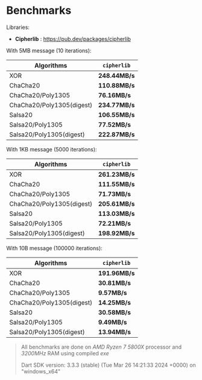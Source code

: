# Benchmarks

Libraries:

- **Cipherlib** : https://pub.dev/packages/cipherlib

With 5MB message (10 iterations):

| Algorithms                | `cipherlib`    |
| ------------------------- | -------------- |
| XOR                       | **248.44MB/s** |
| ChaCha20                  | **110.88MB/s** |
| ChaCha20/Poly1305         | **76.16MB/s**  |
| ChaCha20/Poly1305(digest) | **234.77MB/s** |
| Salsa20                   | **106.55MB/s** |
| Salsa20/Poly1305          | **77.52MB/s**  |
| Salsa20/Poly1305(digest)  | **222.87MB/s** |

With 1KB message (5000 iterations):

| Algorithms                | `cipherlib`    |
| ------------------------- | -------------- |
| XOR                       | **261.23MB/s** |
| ChaCha20                  | **111.55MB/s** |
| ChaCha20/Poly1305         | **71.73MB/s**  |
| ChaCha20/Poly1305(digest) | **205.61MB/s** |
| Salsa20                   | **113.03MB/s** |
| Salsa20/Poly1305          | **72.21MB/s**  |
| Salsa20/Poly1305(digest)  | **198.92MB/s** |

With 10B message (100000 iterations):

| Algorithms                | `cipherlib`    |
| ------------------------- | -------------- |
| XOR                       | **191.96MB/s** |
| ChaCha20                  | **30.81MB/s**  |
| ChaCha20/Poly1305         | **9.57MB/s**   |
| ChaCha20/Poly1305(digest) | **14.25MB/s**  |
| Salsa20                   | **30.58MB/s**  |
| Salsa20/Poly1305          | **9.49MB/s**   |
| Salsa20/Poly1305(digest)  | **13.94MB/s**  |

> All benchmarks are done on _AMD Ryzen 7 5800X_ processor and _3200MHz_ RAM using compiled _exe_
>
> Dart SDK version: 3.3.3 (stable) (Tue Mar 26 14:21:33 2024 +0000) on "windows_x64"
